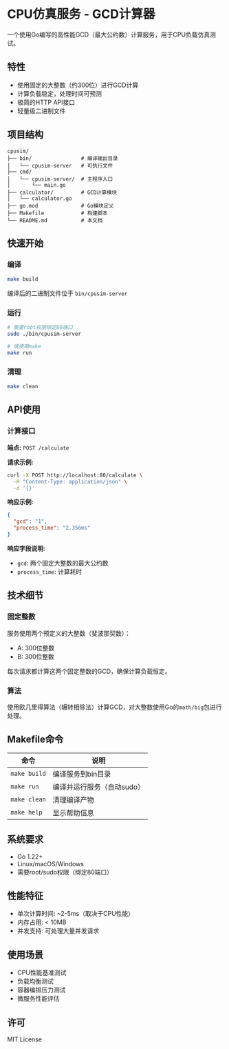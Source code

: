 # CPU仿真服务 - GCD计算器

一个使用Go编写的高性能GCD（最大公约数）计算服务，用于CPU负载仿真测试。

## 特性

- 使用固定的大整数（约300位）进行GCD计算
- 计算负载稳定，处理时间可预测
- 极简的HTTP API接口
- 轻量级二进制文件

## 项目结构

```text
cpusim/
├── bin/                # 编译输出目录
│   └── cpusim-server   # 可执行文件
├── cmd/
│   └── cpusim-server/  # 主程序入口
│       └── main.go
├── calculator/         # GCD计算模块
│   └── calculator.go
├── go.mod              # Go模块定义
├── Makefile            # 构建脚本
└── README.md           # 本文档
```

## 快速开始

### 编译

```bash
make build
```

编译后的二进制文件位于 `bin/cpusim-server`

### 运行

```bash
# 需要root权限绑定80端口
sudo ./bin/cpusim-server

# 或使用make
make run
```

### 清理

```bash
make clean
```

## API使用

### 计算接口

**端点:** `POST /calculate`

**请求示例:**
```bash
curl -X POST http://localhost:80/calculate \
  -H "Content-Type: application/json" \
  -d '{}'
```

**响应示例:**
```json
{
  "gcd": "1",
  "process_time": "2.356ms"
}
```

**响应字段说明:**
- `gcd`: 两个固定大整数的最大公约数
- `process_time`: 计算耗时

## 技术细节

### 固定整数

服务使用两个预定义的大整数（斐波那契数）：
- A: 300位整数
- B: 300位整数

每次请求都计算这两个固定整数的GCD，确保计算负载恒定。

### 算法

使用欧几里得算法（辗转相除法）计算GCD，对大整数使用Go的`math/big`包进行处理。

## Makefile命令

| 命令 | 说明 |
|------|------|
| `make build` | 编译服务到bin目录 |
| `make run` | 编译并运行服务（自动sudo） |
| `make clean` | 清理编译产物 |
| `make help` | 显示帮助信息 |

## 系统要求

- Go 1.22+
- Linux/macOS/Windows
- 需要root/sudo权限（绑定80端口）

## 性能特征

- 单次计算时间: ~2-5ms（取决于CPU性能）
- 内存占用: < 10MB
- 并发支持: 可处理大量并发请求

## 使用场景

- CPU性能基准测试
- 负载均衡测试
- 容器编排压力测试
- 微服务性能评估

## 许可

MIT License